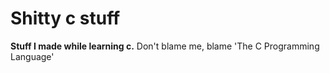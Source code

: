 # Shitty c stuff
**Stuff I made while learning c.**
Don't blame me, blame 'The C Programming Language'
